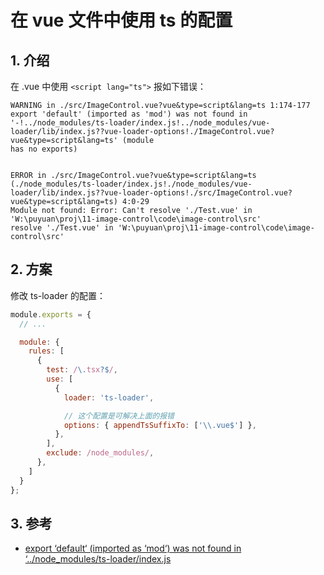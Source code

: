<!--#region
@author 吴钦飞
@email wuqinfei@qq.com
@create date 2024-01-10 18:32:04
@modify date 2024-01-10 18:32:06
@desc [description]
#endregion-->


# 在 vue 文件中使用 ts 的配置

## 1. 介绍

在 .vue 中使用 `<script lang="ts">` 报如下错误：

```text
WARNING in ./src/ImageControl.vue?vue&type=script&lang=ts 1:174-177
export 'default' (imported as 'mod') was not found in '-!../node_modules/ts-loader/index.js!../node_modules/vue-loader/lib/index.js??vue-loader-options!./ImageControl.vue?vue&type=script&lang=ts' (module 
has no exports)


ERROR in ./src/ImageControl.vue?vue&type=script&lang=ts (./node_modules/ts-loader/index.js!./node_modules/vue-loader/lib/index.js??vue-loader-options!./src/ImageControl.vue?vue&type=script&lang=ts) 4:0-29
Module not found: Error: Can't resolve './Test.vue' in 'W:\puyuan\proj\11-image-control\code\image-control\src'
resolve './Test.vue' in 'W:\puyuan\proj\11-image-control\code\image-control\src'
```

## 2. 方案

修改 ts-loader 的配置：

```js
module.exports = {
  // ...

  module: {
    rules: [
      {
        test: /\.tsx?$/,
        use: [
          {
            loader: 'ts-loader',

            // 这个配置是可解决上面的报错
            options: { appendTsSuffixTo: ['\\.vue$'] },
          },
        ],
        exclude: /node_modules/,
      },
    ]
  }
};
```

## 3. 参考

* [export ‘default‘ (imported as ‘mod‘) was not found in ‘../node_modules/ts-loader/index.js](https://blog.csdn.net/XUANEER/article/details/122857279)